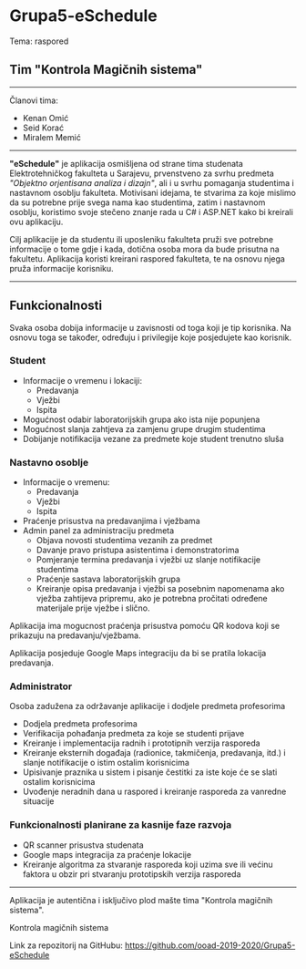 # Grupa5-eSchedule
Tema: raspored

## Tim "Kontrola Magičnih sistema"
-----
Članovi tima:
- Kenan Omić
- Seid Korać
- Miralem Memić

-------------------------------------------------------------------------------

**"eSchedule"** je aplikacija osmišljena od strane tima studenata Elektrotehničkog fakulteta u Sarajevu, prvenstveno za svrhu predmeta *"Objektno orjentisana analiza i dizajn"*, ali i u svrhu pomaganja studentima i nastavnom osoblju fakulteta. Motivisani idejama, te stvarima za koje mislimo da su potrebne prije svega nama kao studentima, zatim i nastavnom osoblju, koristimo svoje stečeno znanje rada u C# i ASP.NET kako bi kreirali ovu aplikaciju.

Cilj aplikacije je da studentu ili uposleniku fakulteta pruži sve potrebne informacije o tome gdje i kada, dotična osoba mora da bude prisutna na fakultetu. Aplikacija koristi kreirani raspored fakulteta, te na osnovu njega pruža informacije korisniku.

-------------------------------------------------------------------------------

## Funkcionalnosti

Svaka osoba dobija informacije u zavisnosti od toga koji je tip korisnika. Na osnovu toga se također, određuju i privilegije koje posjedujete kao korisnik.

### Student
- Informacije o vremenu i lokaciji:
  - Predavanja
  - Vježbi
  - Ispita
- Mogućnost odabir laboratorijskih grupa ako ista nije popunjena
- Mogućnost slanja zahtjeva za zamjenu grupe drugim studentima
- Dobijanje notifikacija vezane za predmete koje student trenutno sluša

### Nastavno osoblje
- Informacije o vremenu:
  - Predavanja
  - Vježbi
  - Ispita
- Praćenje prisustva na predavanjima i vježbama
- Admin panel za administraciju predmeta
  - Objava novosti studentima vezanih za predmet
  - Davanje pravo pristupa asistentima i demonstratorima
  - Pomjeranje termina predavanja i vježbi uz slanje notifikacije studentima
  - Praćenje sastava laboratorijskih grupa
  - Kreiranje opisa predavanja i vježbi sa posebnim napomenama ako vježba zahtijeva pripremu, ako je potrebna pročitati određene materijale prije vježbe i slično.

Aplikacija ima mogucnost praćenja prisustva pomoću QR kodova koji se prikazuju na predavanju/vježbama.

Aplikacija posjeduje Google Maps integraciju da bi se pratila lokacija predavanja.
### Administrator
Osoba zadužena za održavanje aplikacije i dodjele predmeta profesorima
- Dodjela predmeta profesorima
- Verifikacija pohađanja predmeta za koje se studenti prijave
- Kreiranje i implementacija radnih i prototipnih verzija rasporeda
- Kreiranje eksternih događaja (radionice, takmičenja, predavanja, itd.) i slanje notifikacije o istim ostalim korisnicima
- Upisivanje praznika u sistem i pisanje čestitki za iste koje će se slati ostalim korisnicima
- Uvođenje neradnih dana u raspored i kreiranje rasporeda za vanredne situacije

### Funkcionalnosti planirane za kasnije faze razvoja
- QR scanner prisustva studenata
- Google maps integracija za praćenje lokacije
- Kreiranje algoritma za stvaranje rasporeda koji uzima sve ili većinu faktora u obzir pri stvaranju prototipskih verzija rasporeda
-------------------------------------------------------------------------------

Aplikacija je autentična i isključivo plod mašte tima "Kontrola magičnih sistema".

Kontrola magičnih sistema

Link za repozitorij na GitHubu:
https://github.com/ooad-2019-2020/Grupa5-eSchedule

